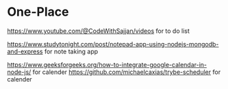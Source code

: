 # One-Place

https://www.youtube.com/@CodeWithSajjan/videos for to do list 

https://www.studytonight.com/post/notepad-app-using-nodejs-mongodb-and-express for note taking app

https://www.geeksforgeeks.org/how-to-integrate-google-calendar-in-node-js/ for calender 
https://github.com/michaelcaxias/trybe-scheduler  for calender
